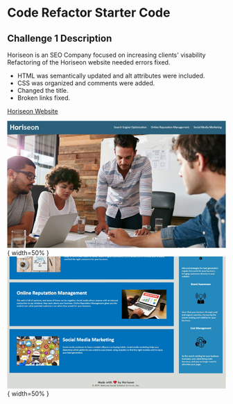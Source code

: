 # Code Refactor Starter Code #
## Challenge 1 Description ##

Horiseon is an SEO Company focused on increasing clients' visability 
Refactoring of the Horiseon website needed errors fixed. 

* HTML was semantically updated and alt attributes were included.
* CSS was organized and comments were added.
* Changed the title.
* Broken links fixed. 

[Horiseon Website](https://rhx1138.github.io/horiseon/)

![Horiseon screenshot one](/assets/images/horiseon-1.jpg "Horiseon Refactored" ) { width=50% }
![Horiseon screenshot two](/assets/images/horiseon-2.jpg "Horiseon Refactored") { width=50% }




